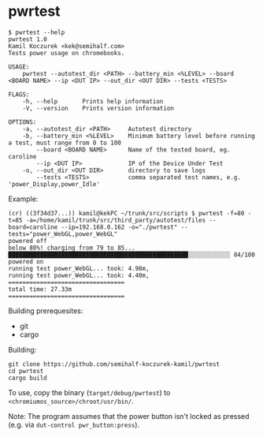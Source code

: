 # pwrtest

```
$ pwrtest --help
pwrtest 1.0
Kamil Koczurek <kek@semihalf.com>
Tests power usage on chromebooks.

USAGE:
    pwrtest --autotest_dir <PATH> --battery_min <%LEVEL> --board <BOARD NAME> --ip <DUT IP> --out_dir <OUT DIR> --tests <TESTS>

FLAGS:
    -h, --help       Prints help information
    -V, --version    Prints version information

OPTIONS:
    -a, --autotest_dir <PATH>     Autotest directory
    -b, --battery_min <%LEVEL>    Minimum battery level before running a test, must range from 0 to 100
        --board <BOARD NAME>      Name of the tested board, eg. caroline
        --ip <DUT IP>             IP of the Device Under Test
    -o, --out_dir <OUT DIR>       directory to save logs
        --tests <TESTS>           comma separated test names, e.g. 'power_Display,power_Idle'
```

Example:
```
(cr) ((3f34d37...)) kamil@kekPC ~/trunk/src/scripts $ pwrtest -f=80 -t=85 -a=/home/kamil/trunk/src/third_party/autotest/files --board=caroline --ip=192.168.0.162 -o="./pwrtest" --tests="power_WebGL,power_WebGL"
powered off
below 80%! charging from 79 to 85...
███████████████████████████████████████████████████░░░░░░░░░░░░ 84/100
powered on
running test power_WebGL... took: 4.98m, 
running test power_WebGL... took: 4.40m, 
=================================
total time: 27.33m
=================================
```

Building prerequesites:
* git
* cargo

Building:
```
git clone https://github.com/semihalf-koczurek-kamil/pwrtest
cd pwrtest
cargo build
```

To use, copy the binary (`target/debug/pwrtest`) to `<chromiumos_source>/chroot/usr/bin/`.

Note: The program assumes that the power button isn't locked as pressed (e.g. via `dut-control pwr_button:press`).
